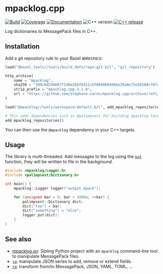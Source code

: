 # mpacklog.cpp

[![Build](https://img.shields.io/github/actions/workflow/status/stephane-caron/mpacklog.cpp/bazel.yml?branch=main)](https://github.com/stephane-caron/mpacklog.cpp/actions)
[![Coverage](https://coveralls.io/repos/github/stephane-caron/mpacklog.cpp/badge.svg?branch=main)](https://coveralls.io/github/stephane-caron/mpacklog.cpp?branch=main)
[![Documentation](https://img.shields.io/badge/docs-online-brightgreen?logo=read-the-docs&style=flat)](https://upkie.github.io/mpacklog.cpp/)
![C++ version](https://img.shields.io/badge/C++-17/20-blue.svg?style=flat)
[![C++ release](https://img.shields.io/github/v/release/stephane-caron/mpacklog.cpp.svg?sort=semver)](https://github.com/stephane-caron/mpacklog.cpp/releases)

Log dictionaries to MessagePack files in C++.

## Installation

Add a git repository rule to your Bazel ``WORKSPACE``:

```python
load("@bazel_tools//tools/build_defs/repo:git.bzl", "git_repository")

http_archive(
    name = "mpacklog",
    sha256 = "389cbd249607f1d0a2bbf6d11cbf0690604966e29a8e75e50160cf0faab068c7",
    strip_prefix = "mpacklog.cpp-3.1.0",
    url = "https://github.com/stephane-caron/mpacklog.cpp/archive/refs/tags/v3.1.0.tar.gz",
)

load("@mpacklog//tools/workspace:default.bzl", add_mpacklog_repositories = "add_default_repositories")

# This adds dependencies such as @palimpsest for building mpacklog targets
add_mpacklog_repositories()
```

You can then use the ``@mpacklog`` dependency in your C++ targets.

## Usage

The library is multi-threaded. Add messages to the log using the [`put`](https://scaron.info/doc/mpacklog/classmpacklog_1_1Logger.html#af0c278a990b1275b306e89013bb1fac6) function, they will be written to file in the background.

```cpp
#include <mpacklog/Logger.h>
#include <palimpsest/Dictionary.h>

int main() {
    mpacklog::Logger logger("output.mpack");

    for (unsigned bar = 0; bar < 1000u; ++bar) {
        palimpsest::Dictionary dict;
        dict("foo") = bar;
        dict("something") = "else";
        logger.put(dict):
    }
}
```

## See also

* [mpacklog.py](https://github.com/stephane-caron/mpacklog.py): Sibling Python project with an `mpacklog` command-line tool to manipulate MessagePack files.
* [`jq`](https://github.com/stedolan/jq): manipulate JSON series to add, remove or extend fields.
* [`rq`](https://github.com/dflemstr/rq): transform from/to MessagePack, JSON, YAML, TOML, ...
